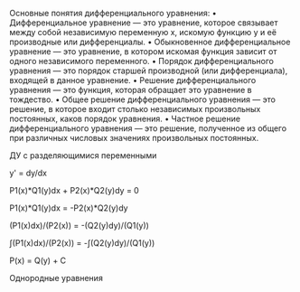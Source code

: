 Основные понятия дифференциального уравнения:
    • Дифференциальное уравнение — это уравнение, которое связывает между собой независимую переменную x, искомую функцию y и её производные или дифференциалы.
    • Обыкновенное дифференциальное уравнение — это уравнение, в котором искомая функция зависит от одного независимого переменного.
    • Порядок дифференциального уравнения — это порядок старшей производной (или дифференциала), входящей в данное уравнение.
    • Решение дифференциального уравнения — это функция, которая обращает это уравнение в тождество.
    • Общее решение дифференциального уравнения — это решение, в которое входит столько независимых произвольных постоянных, каков порядок уравнения.
    • Частное решение дифференциального уравнения — это решение, полученное из общего при различных числовых значениях произвольных постоянных.

ДУ с разделяющимися переменными

  y' = dy/dx

  P1(x)*Q1(y)dx + P2(x)*Q2(y)dy = 0

  P1(x)*Q1(y)dx = -P2(x)*Q2(y)dy

  (P1(x)dx)/(P2(x)) = -(Q2(y)dy)/(Q1(y))

  ∫(P1(x)dx)/(P2(x)) = -∫(Q2(y)dy)/(Q1(y))

  P(x) = Q(y) + C  

Однородные уравнения
